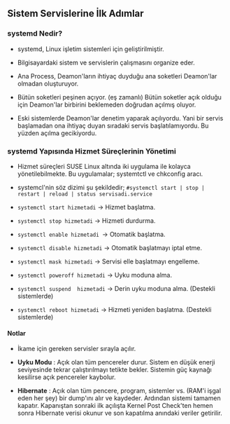 ## Sistem Servislerine İlk Adımlar

### systemd Nedir?

- systemd, Linux işletim sistemleri için geliştirilmiştir.

- Bilgisayardaki sistem ve servislerin çalışmasını organize eder.

- Ana Process, Deamon'ların ihtiyaç duyduğu ana soketleri Deamon'lar olmadan oluşturuyor.

- Bütün soketleri peşinen açıyor. (eş zamanlı) Bütün soketler açık olduğu için Deamon'lar birbirini beklemeden doğrudan açılmış oluyor.

- Eski sistemlerde Deamon'lar denetim yaparak açılıyordu. Yani bir servis başlamadan ona ihtiyaç duyan sıradaki servis başlatılamıyordu. Bu yüzden açılma gecikiyordu.



### systemd Yapısında Hizmet Süreçlerinin Yönetimi

- Hizmet süreçleri SUSE Linux altında iki uygulama ile kolayca yönetilebilmekte. Bu uygulamalar; systemtctl ve chkconfig aracı.

- systemcl'nin söz dizimi şu şekildedir; `#systemctl start | stop | restart | reload | status servisadi.service`

- `systemctl start hizmetadi` -> Hizmet başlatma.

- `systemctl stop hizmetadi` -> Hizmeti durdurma.

- `systemctl enable hizmetadi `-> Otomatik başlatma.

- `systemctl disable hizmetadi` -> Otomatik başlatmayı iptal etme.

- `systemctl mask hizmetadi` -> Servisi elle başlatmayı engelleme.

- `systemctl poweroff hizmetadi` -> Uyku moduna alma.

- `systemctl suspend  hizmetadi` -> Derin uyku moduna alma. (Destekli sistemlerde)

- `systemctl reboot hizmetadi` -> Hizmeti yeniden başlatma. (Destekli sistemlerde)



#### Notlar

- İkame için gereken servisler sırayla açılır.

- **Uyku Modu** : Açık olan tüm pencereler durur. Sistem en düşük enerji seviyesinde tekrar çalıştırılmayı tetikte bekler. Sistemin güç kaynağı kesilirse açık pencereler kaybolur.

- **Hibernate** : Açık olan tüm pencere, program, sistemler vs. (RAM'i işgal eden her şey) bir dump'ını alır ve kaydeder. Ardından sistemi tamamen kapatır. Kapanıştan sonraki ilk açılışta Kernel Post Check'ten hemen sonra Hibernate verisi okunur ve son kapatılma anındaki veriler getirilir.
